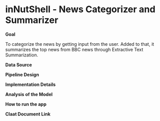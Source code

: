 # inNutShell - News Categorizer and Summarizer

**Goal**

To categorize the news by getting input from the user. Added to that, it summarizes the top news from BBC news through Extractive Text Summarization.

**Data Source**



**Pipeline Design**


**Implementation Details**

**Analysis of the Model**


**How to run the app**

**Claat Document Link**
